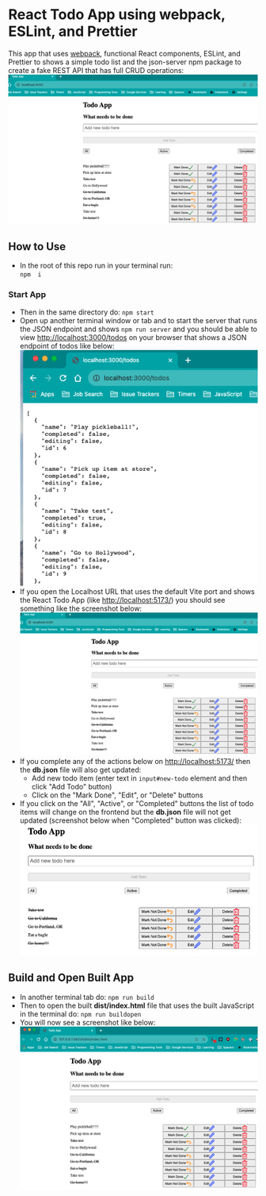 # React Todo App using webpack, ESLint, and Prettier

This app that uses [webpack](https://webpack.js.org/), functional React components, ESLint, and Prettier to shows a simple todo list and the json-server npm package to create a fake REST API that has full CRUD operations:
![Screenshot of React Todo App](images/react-todo.png)

## How to Use

- In the root of this repo run in your terminal run:  
  `npm  i`

### Start App

- Then in the same directory do:
  `npm start`
- Open up another terminal window or tab and to start the server that runs the JSON endpoint and shows `npm run server` and you should be able to view [http://localhost:3000/todos](http://localhost:3000/todos) on your browser that shows a JSON endpoint of todos like below:
  ![Screenshot of Todos JSON endpoint](images/todos-json-endpoint.png)
- If you open the Localhost URL that uses the default Vite port and shows the React Todo App (like [http://localhost:5173/](http://localhost:5173/)) you should see something like the screenshot below:
  ![Screenshot of React Todo App](images/react-todo.png)
- If you complete any of the actions below on [http://localhost:5173/](http://localhost:5173/) then the **db.json** file will also get updated:
  - Add new todo item (enter text in `input#new-todo` element and then click "Add Todo" button)
  - Click on the "Mark Done", "Edit", or "Delete" buttons
- If you click on the "All", "Active", or "Completed" buttons the list of todo items will change on the frontend but the **db.json** file will not get updated (screenshot below when "Completed" button was clicked):
  ![Screenshot of React Todo App with completed todos](images/todos-completed.png)

## Build and Open Built App

- In another terminal tab do:
  `npm run build`
- Then to open the built **dist/index.html** file that uses the built JavaScript in the terminal do:
  `npm run buildopen`
- You will now see a screenshot like below:
  ![Screenshot of React Todo App after running 'npm run build' and then 'npm run buildopen'](images/built-react-app.png)
